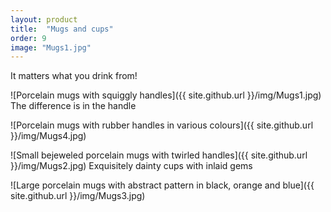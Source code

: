 ```yaml
---
layout: product
title:  "Mugs and cups"
order: 9
image: "Mugs1.jpg"
---
```


It matters what you drink from!

![Porcelain mugs with squiggly handles]({{ site.github.url }}/img/Mugs1.jpg)
The difference is in the handle

![Porcelain mugs with rubber handles in various colours]({{ site.github.url }}/img/Mugs4.jpg)

![Small bejeweled porcelain mugs with twirled handles]({{ site.github.url }}/img/Mugs2.jpg)
Exquisitely dainty cups with inlaid gems

![Large porcelain mugs with abstract pattern in black, orange and blue]({{ site.github.url }}/img/Mugs3.jpg)
